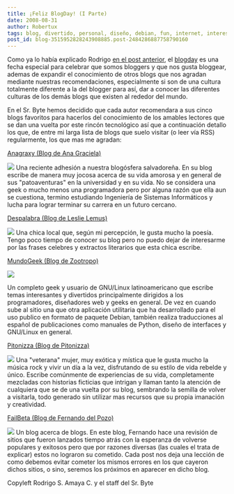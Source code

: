 ```yaml
---
title: ¡Feliz BlogDay! (I Parte)
date: 2008-08-31
author: Robertux
tags: blog, divertido, personal, diseño, debian, fun, internet, interesante, day, geek, happy, computadoras, linux, desarrollo, el salvador
post_id: blog-3515952828243908885.post-2484286887758790160
---
```


Como ya lo había explicado Rodrigo [en el post anterior](http://www.srbyte.com/2008/08/que-es-el-blogday.html), el [blogday](http://www.blogday.org/) es una fecha especial para celebrar que somos bloggers y que nos gusta bloggear, ademas de expandir el conocimiento de otros blogs que nos agradan mediante nuestras recomendaciones, especialmente si son de una cultura totalmente diferente a la del blogger para así, dar a conocer las diferentes culturas de los demás blogs que existen al rededor del mundo.

En el Sr. Byte hemos decidido que cada autor recomendara a sus cinco blogs favoritos para hacerlos del conocimiento de los amables lectores que se dan una vuelta por este rincón tecnológico así que a continuación detallo los que, de entre mi larga lista de blogs que suelo visitar (o leer vía RSS) regularmente, los que mas me agradan:

[Anagraxy (Blog de Ana Graciela)](http://anagraxy.blogspot.com/)

[![](http://1.bp.blogspot.com/_jH77WNrMVRA/SLr78qR2t3I/AAAAAAAACDI/hFEZCSztOEk/s400/blog1.png)](http://1.bp.blogspot.com/_jH77WNrMVRA/SLr78qR2t3I/AAAAAAAACDI/hFEZCSztOEk/s1600-h/blog1.png) Una reciente adhesión a nuestra blogósfera salvadoreña. En su blog escribe de manera muy jocosa acerca de su vida amorosa y en general de sus "patoaventuras" en la universidad y en su vida. No se considera una geek o mucho menos una programadora pero por alguna razón que ella aun se cuestiona, termino estudiando Ingeniería de Sistemas Informáticos y lucha para lograr terminar su carrera en un futuro cercano.

[Despalabra (Blog de Leslie Lemus)](http://despalabra.blogspot.com/)

[![](http://2.bp.blogspot.com/_jH77WNrMVRA/SLr8KqsPc9I/AAAAAAAACDQ/u7lSmZNbBFg/s400/blog2.png)](http://2.bp.blogspot.com/_jH77WNrMVRA/SLr8KqsPc9I/AAAAAAAACDQ/u7lSmZNbBFg/s1600-h/blog2.png) Una chica local que, según mi percepción, le gusta mucho la poesía. Tengo poco tiempo de conocer su blog pero no puedo dejar de interesarme por las frases celebres y extractos literarios que esta chica escribe.

[MundoGeek (Blog de Zootropo)](http://mundogeek.net/)

[![](http://4.bp.blogspot.com/_jH77WNrMVRA/SLr8ZhuZVPI/AAAAAAAACDY/q9z2rxc52kM/s400/blog3.png)](http://4.bp.blogspot.com/_jH77WNrMVRA/SLr8ZhuZVPI/AAAAAAAACDY/q9z2rxc52kM/s1600-h/blog3.png)

Un completo geek y usuario de GNU/Linux latinoamericano que escribe temas interesantes y divertidos principalmente dirigidos a los programadores, diseñadores web y geeks en general. De vez en cuando sube al sitio una que otra aplicación utilitaria que ha desarrollado para el uso publico en formato de paquete Debian, también realiza traducciones al español de publicaciones como manuales de Python, diseño de interfaces y GNU/Linux en general.

[Pitonizza (Blog de Pitonizza)](http://www.pitonizza.com/)

[![](http://1.bp.blogspot.com/_jH77WNrMVRA/SLr8l_71pcI/AAAAAAAACDg/JU3lVz1ZnOo/s400/blog5.png)](http://1.bp.blogspot.com/_jH77WNrMVRA/SLr8l_71pcI/AAAAAAAACDg/JU3lVz1ZnOo/s1600-h/blog5.png) Una "veterana" mujer, muy exótica y mística que le gusta mucho la música rock y vivir un día a la vez, disfrutando de su estilo de vida rebelde y único. Escribe comúnmente de experiencias de su vida, completamente mezcladas con historias ficticias que intrigan y llaman tanto la atención de cualquiera que se de una vuelta por su blog, sembrando la semilla de volver a visitarla, todo generado sin utilizar mas recursos que su propia imanación y creatividad.

[FailBeta (Blog de Fernando del Pozo)](http://www.failbeta.com/)

[![](http://4.bp.blogspot.com/_jH77WNrMVRA/SLr8zNHz-BI/AAAAAAAACDo/_ystQ6G97To/s400/blog4.png)](http://4.bp.blogspot.com/_jH77WNrMVRA/SLr8zNHz-BI/AAAAAAAACDo/_ystQ6G97To/s1600-h/blog4.png) Un blog acerca de blogs. En este blog, Fernando hace una revisión de sitios que fueron lanzados tiempo atrás con la esperanza de volverse populares y exitosos pero que por razones diversas (las cuales el trata de explicar) estos no lograron su cometido. Cada post nos deja una lección de como debemos evitar cometer los mismos errores en los que cayeron dichos sitios, o sino, seremos los próximos en aparecer en dicho blog.

Copyleft Rodrigo S. Amaya C. y el staff del Sr. Byte